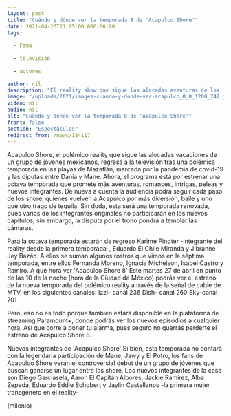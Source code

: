 ```yaml
---
layout: post
title: "Cuándo y dónde ver la temporada 8 de 'Acapulco Shore'"
date: 2021-04-26T21:05:00.000-06:00
tags:
  
  - Fama
  
  - television
  
  - actores
  
author: nil
description: "El reality show que sigue las alocadas aventuras de los 'shore' está de vuelta con una nueva temporada que promete más romances, fiesta y aventuras. "
image: "/uploads/2021/images-cuando-y-donde-ver-acapulco_0_0_1200_747.jpg"
video: nil
audio: nil
alt: "Cuándo y dónde ver la temporada 8 de 'Acapulco Shore'"
front: false
section: "Espectáculos"
redirect_from: /news/184117
---
```


Acapulco Shore, el polémico reality que sigue las alocadas vacaciones de un grupo de jóvenes mexicanos, regresa a la televisión tras una polémica temporada en las playas de Mazatlán, marcada por la pandemia de covid-19 y las diputas entre Dania y Mane. Ahora, el programa está por estrenar una octava temporada que promete más aventuras, romances, intrigas, peleas y nuevos integrantes. De nueva a cuenta la audiencia podrá seguir cada paso de los shore, quienes vuelven a Acapulco por más diversión, baile y uno que otro trago de tequila. Sin duda, esta será una temporada renovada, pues varios de los integrantes originales no participarán en los nuevos capítulos; sin embargo, la disputa por el trono pondrá a temblar las cámaras. 

Para la octava temporada estarán de regreso Karime Pindter -integrante del reality desde la primera temporada-, Eduardo El Chile Miranda y Jibranne Jey Bazán. A ellos se suman algunos rostros que vimos en la séptima temporada, entre ellos Fernanda Moreno, Ignacia Michelson, Isabel Castro y Ramiro.  A qué hora ver 'Acapulco Shore 8' Este martes 27 de abril en punto de las 10 de la noche (hora de la Ciudad de México) podrás ver el estreno de la nueva temporada del polémico reality a través de la señal de cable de MTV, en los siguientes canales:  Izzi- canal 236 Dish- canal 260 Sky-canal 701 

Pero, eso no es todo porque también estará disponible en la plataforma de streaming Paramount+, donde podrás ver los nuevos episodios a cualquier hora. Así que corre a poner tu alarma, pues seguro no querrás perderte el estreno de Acapulco Shore 8.   

Nuevos integrantes de 'Acapulco Shore' Si bien, esta temporada no contará con la legendaria participación de Mane, Jawy y El Potro, los fans de Acapulco Shore verán el controversial debut de un grupo de jóvenes que buscan ganarse un lugar entre los shore.  Los nuevos integrantes de la casa son Diego Garciasela, Aaron El Capitán Albores, Jackie Ramírez, Alba Zepeda, Eduardo Eddie  Schobert y Jaylin Castellanos -la primera mujer transgénero en el reality- 

(milenio)